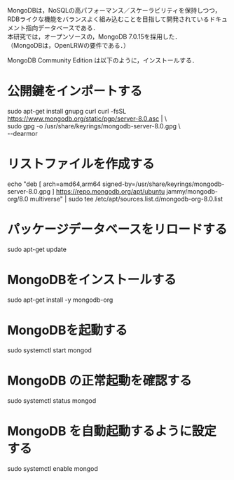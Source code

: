 MongoDBは，NoSQLの高パフォーマンス／スケーラビリティを保持しつつ，RDBライクな機能をバランスよく組み込むことを目指して開発されているドキュメント指向データベースである．  
本研究では，オープンソースの，MongoDB 7.0.15を採用した．  
（MongoDBは，OpenLRWの要件である．）  
  
MongoDB Community Edition は以下のように，インストールする．   

# 公開鍵をインポートする
sudo apt-get install gnupg curl
curl -fsSL https://www.mongodb.org/static/pgp/server-8.0.asc | \  
   sudo gpg -o /usr/share/keyrings/mongodb-server-8.0.gpg \  
   --dearmor  

# リストファイルを作成する
echo "deb [ arch=amd64,arm64 signed-by=/usr/share/keyrings/mongodb-server-8.0.gpg ] https://repo.mongodb.org/apt/ubuntu jammy/mongodb-org/8.0 multiverse" | sudo tee /etc/apt/sources.list.d/mongodb-org-8.0.list  

# パッケージデータベースをリロードする
sudo apt-get update  

# MongoDBをインストールする
sudo apt-get install -y mongodb-org  

# MongoDBを起動する
sudo systemctl start mongod  

# MongoDB の正常起動を確認する
sudo systemctl status mongod  

# MongoDB を自動起動するように設定する
sudo systemctl enable mongod  
